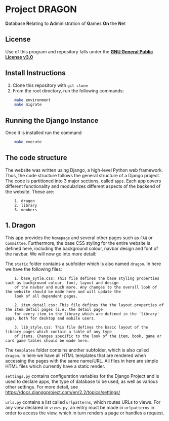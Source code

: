 # Project **DRAGON**

**D**atabase **R**elating to **A**dministration of **G**ames **On** the **N**et

## License

Use of this program and repository falls under the [**GNU General Public License v3.0**](https://github.com/sirmiggles/project-dragon/blob/master/LICENSE)

## Install Instructions

1. Clone this repository with `git clone`
2. From the root directory, run the following commands:

``` bash
    make environment
    make migrate
```

## Running the Django Instance

Once it is installed run the command

``` bash
    make execute
```

## The code structure

The website was written using Django, a high-level Python web framework. Thus, the code structure follows the general
structure of a Django project. The code is partitioned into 3 major sections, called `apps`. Each app covers different
functionality and modularizes different aspects of the backend of the website.
These are:
```
    1. dragon
    2. library
    3. members
```

## 1. Dragon
This app provides the `homepage` and several other pages such as `FAQ` or `Committee`. Furthermore,
the base CSS styling for the entire website is defined here, including the background colour, navbar design and font
of the navbar. We will now go into more detail:

The `static` folder contains a subfolder  which is also named `dragon`. In here we have the following files:
```
    1. base_sytle.css: This file defines the base styling properties such as background colour, font, layout and design
    of the navbar and much more. Any changes to the overall look of the website should be made here and will update the
    look of all dependent pages.

    2. item_detail.css: This file defines the the layout properties of the item detail pages (i.e. the detail page
    for every item in the library which are defined in the 'library' app), both for desktop and mobile users.

    3. lib_style.css: This file defines the basic layout of the library pages which contain a table of any type
    of items. Changes specific to the look of the item, book, game or card game tables should be made here.

```

The `templates` folder contains another subfolder, which is also called `dragon`. In here we have all HTML templates
that are rendered when accessing the pages with the same name/URL. All files in here are simple HTML files which
currently have a static render.

`settings.py` contains configuration variables for the Django Project and is used to declare apps, the type of
database to be used, as well as various other settings. For more detail,
see https://docs.djangoproject.com/en/2.2/topics/settings/

`urls.py` contains a list called `urlpatterns`, which routes URLs to views. For any view declared in `views.py`, an
entry must be made in `urlpatterns` in order to access the view, which in turn renders a page or handles a request.





